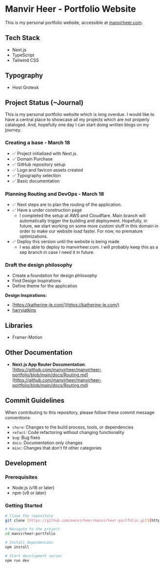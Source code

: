 # Manvir Heer - Portfolio Website

This is my personal portfolio website, accessible at [manvirheer.com](https://manvirheer.com).

## Tech Stack

- Next.js
- TypeScript
- Tailwind CSS

## Typography

- Host Grotesk

## Project Status (~Journal)

This is my personal portfolio website which is long overdue. I would like to have a central place to showcase all my projects which are not properly cataloged. And, hopefully one day I can start doing written blogs on my journey.

### Creating a base - March 18

- ✅ Project initialized with Next.js
- ✅ Domain Purchase
- ✅ GitHub repository setup
- ✅ Logo and favicon assets created
- ✅ Typography selection
- ✅ Basic documentation

### Planning Routing and DevOps - March 18

- ✅ Next steps are to plan the routing of the application.
- ✅ Have a under construction page
    - I completed the setup at AWS and Cloudflare. Main branch will automatically trigger the building and deployment. Hopefully, in future, we start working on some more custom stuff in this domain in order to make our website load faster. For now, no premature optimizations.
- ✅ Deploy this version until the website is being made
    - I was able to deploy to manvirheer.com. I will probably keep this as a sep branch in case I need it in future.

### Draft the design philosophy

- Create a foundation for design philosophy
- Find Design Inspirations
- Define theme for the application

**Design Inspirations:**
- [https://katherine-le.com/](https://katherine-le.com/)
- [harryjatkins](https://harryjatkins.com/)

## Libraries

- Framer-Motion

## Other Documentation

- **Next.js App Router Documentation**: [https://github.com/manvirheer/manvirheer-portfolio/blob/main/docs/Routing.md](https://github.com/manvirheer/manvirheer-portfolio/blob/main/docs/Routing.md)

## Commit Guidelines

When contributing to this repository, please follow these commit message conventions:

- `chore`: Changes to the build process, tools, or dependencies
- `refact`: Code refactoring without changing functionality
- `bug`: Bug fixes
- `docs`: Documentation only changes
- `misc`: Changes that don't fit other categories

## Development

### Prerequisites

- Node.js (v18 or later)
- npm (v9 or later)

### Getting Started

```bash
# Clone the repository
git clone [https://github.com/manvirheer/manvirheer-portfolio.git](https://github.com/manvirheer/manvirheer-portfolio.git)

# Navigate to the project
cd manvirheer-portfolio

# Install dependencies
npm install

# Start development server
npm run dev